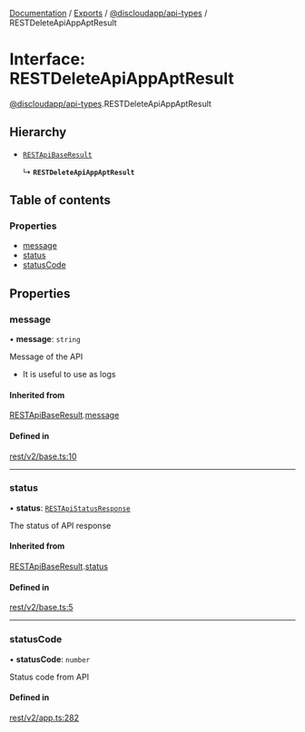 [Documentation](../README.md) / [Exports](../modules.md) / [@discloudapp/api-types](../modules/discloudapp_api_types.md) / RESTDeleteApiAppAptResult

# Interface: RESTDeleteApiAppAptResult

[@discloudapp/api-types](../modules/discloudapp_api_types.md).RESTDeleteApiAppAptResult

## Hierarchy

- [`RESTApiBaseResult`](discloudapp_api_types.RESTApiBaseResult.md)

  ↳ **`RESTDeleteApiAppAptResult`**

## Table of contents

### Properties

- [message](discloudapp_api_types.RESTDeleteApiAppAptResult.md#message)
- [status](discloudapp_api_types.RESTDeleteApiAppAptResult.md#status)
- [statusCode](discloudapp_api_types.RESTDeleteApiAppAptResult.md#statuscode)

## Properties

### message

• **message**: `string`

Message of the API
- It is useful to use as logs

#### Inherited from

[RESTApiBaseResult](discloudapp_api_types.RESTApiBaseResult.md).[message](discloudapp_api_types.RESTApiBaseResult.md#message)

#### Defined in

[rest/v2/base.ts:10](https://github.com/discloud/discloud.app/blob/9141dfb/packages/api-types/rest/v2/base.ts#L10)

___

### status

• **status**: [`RESTApiStatusResponse`](../modules/discloudapp_api_types.md#restapistatusresponse)

The status of API response

#### Inherited from

[RESTApiBaseResult](discloudapp_api_types.RESTApiBaseResult.md).[status](discloudapp_api_types.RESTApiBaseResult.md#status)

#### Defined in

[rest/v2/base.ts:5](https://github.com/discloud/discloud.app/blob/9141dfb/packages/api-types/rest/v2/base.ts#L5)

___

### statusCode

• **statusCode**: `number`

Status code from API

#### Defined in

[rest/v2/app.ts:282](https://github.com/discloud/discloud.app/blob/9141dfb/packages/api-types/rest/v2/app.ts#L282)
